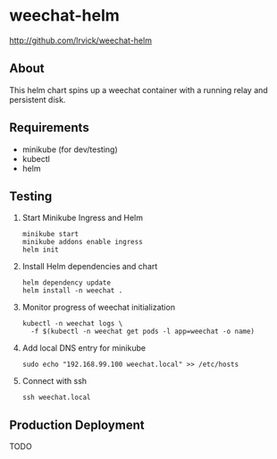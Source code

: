 # weechat-helm #

<http://github.com/lrvick/weechat-helm>

## About ##

This helm chart spins up a weechat container with a running relay and
persistent disk.

## Requirements ##

  * minikube (for dev/testing)
  * kubectl
  * helm

## Testing ##

1. Start Minikube Ingress and Helm

    ```
    minikube start
    minikube addons enable ingress
    helm init
    ```

2. Install Helm dependencies and chart

    ```
    helm dependency update
    helm install -n weechat .
    ```

3. Monitor progress of weechat initialization

    ```
    kubectl -n weechat logs \
      -f $(kubectl -n weechat get pods -l app=weechat -o name)
    ```

4. Add local DNS entry for minikube

    ```
    sudo echo "192.168.99.100 weechat.local" >> /etc/hosts
    ```

5. Connect with ssh

    ```
    ssh weechat.local
    ```

## Production Deployment ##

TODO
